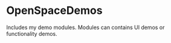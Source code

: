 OpenSpaceDemos
==============

Includes my demo modules. Modules can contains UI demos or functionality demos.
